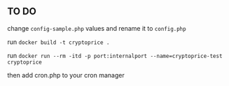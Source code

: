 ## TO DO

change `config-sample.php` values and rename it to `config.php`

run `docker build -t cryptoprice .`

run `docker run --rm -itd -p port:internalport --name=cryptoprice-test cryptoprice`

then add cron.php to your cron manager
